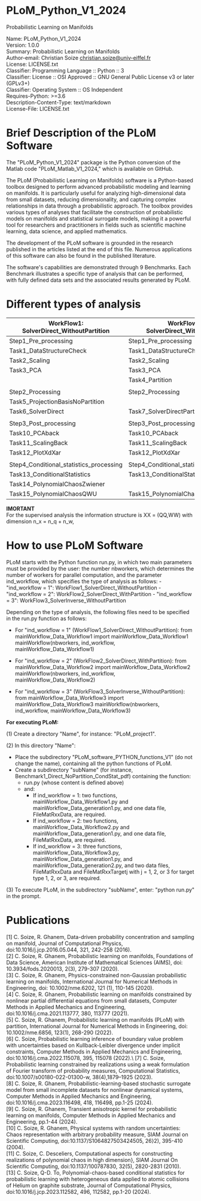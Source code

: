 # PLoM_Python_V1_2024
Probabilistic Learning on Manifolds

Name: PLoM_Python_V1_2024\
Version: 1.0.0\
Summary: Probabilistic Learning on Manifolds\
Author-email: Christian Soize <christian.soize@univ-eiffel.fr>\
License: LICENSE.txt\
Classifier: Programming Language :: Python :: 3\
Classifier: License :: OSI Approved :: GNU General Public License v3 or later (GPLv3+)\
Classifier: Operating System :: OS Independent\
Requires-Python: >=3.6\
Description-Content-Type: text/markdown\
License-File: LICENSE.txt


# Brief Description of the PLoM Software

The "PLoM_Python_V1_2024" package is the Python conversion of the Matlab code "PLoM_Matlab_V1_2024," which is available on GitHub.

The PLoM (Probabilistic Learning on Manifolds) software is a Python-based toolbox designed to perform advanced probabilistic modeling 
and learning on manifolds. It is particularly useful for analyzing high-dimensional data from small datasets, reducing dimensionality, 
and capturing complex relationships in data through a probabilistic approach. The toolbox provides various types of analyses that 
facilitate the construction of probabilistic models on manifolds and statistical surrogate models, making it a powerful tool for 
researchers and practitioners in fields such as scientific machine learning, data science, and applied mathematics.

The development of the PLoM software is grounded in the research published in the articles listed at the end of this file.  Numerous 
applications of this software can also be found in the published literature.

The software's capabilities are demonstrated through 9 Benchmarks. Each Benchmark illustrates a specific type of analysis that can be 
performed, with fully defined data sets and the associated results generated by PLoM.

# Different types of analysis

|  WorkFlow1: SolverDirect_WithoutPartition  |    WorkFlow2: SolverDirect_WithPartition   | WorkFlow3: SolverInverse_WithoutPartition |     
|--------------------------------------------|--------------------------------------------|-------------------------------------------|
|  Step1_Pre_processing                      |  Step1_Pre_processing                      |   Step1_Pre_processing                    |
|        Task1_DataStructureCheck            |        Task1_DataStructureCheck            |         Task1_DataStructureCheck          |
|        Task2_Scaling                       |        Task2_Scaling                       |         Task2_Scaling                     |
|        Task3_PCA                           |        Task3_PCA                           |         Task3_PCA                         |
|                                            |        Task4_Partition                     |         Task8_ProjectionTarget            |
|                                            |                                            |                                           |
|  Step2_Processing                          |  Step2_Processing                          |   Step2_Processing                        |
|        Task5_ProjectionBasisNoPartition    |                                            |         Task5_ProjectionBasisNoPartition  |
|        Task6_SolverDirect                  |        Task7_SolverDirectPartition         |         Task9_SolverInverse               |
|                                            |                                            |                                           |
|  Step3_Post_processing                     |  Step3_Post_processing                     |   Step3_Post_processing                   |
|        Task10_PCAback                      |        Task10_PCAback                      |         Task10_PCAback                    |
|        Task11_ScalingBack                  |        Task11_ScalingBack                  |         Task11_ScalingBack                |
|        Task12_PlotXdXar                    |        Task12_PlotXdXar                    |         Task12_PlotXdXar                  |
|                                            |                                            |                                           |
|  Step4_Conditional_statistics_processing   |  Step4_Conditional_statistics_processing   |   Step4_Conditional_statistics_processing |
|        Task13_ConditionalStatistics        |        Task13_ConditionalStatistics        |         Task13_ConditionalStatistics      |
|        Task14_PolynomialChaosZwiener       |                                            |         Task14_PolynomialChaosZwiener     |
|        Task15_PolynomialChaosQWU           |        Task15_PolynomialChaosQWU           |         Task15_PolynomialChaosQWU         |


**IMORTANT**\
    For the supervised analysis the information structure is 
    XX = (QQ,WW) with dimension n_x = n_q + n_w, 


# How to use PLoM Software 

PLoM starts with the Python function run.py, in which two main parameters must be provided by the user: the number nbworkers, which 
determines the number of workers for parallel computation, and the parameter ind_workflow, which specifies the type of analysis 
as follows:
          - "ind_workflow = 1": WorkFlow1_SolverDirect_WithoutPartition
          - "ind_workflow = 2": WorkFlow2_SolverDirect_WithPartition
          - "ind_workflow = 3": WorkFlow3_SolverInverse_WithoutPartition

Depending on the type of analysis, the following files need to be specified in the run.py function as follows:

- For "ind_workflow = 1" (WorkFlow1_SolverDirect_WithoutPartition):
       from mainWorkflow_Data_Workflow1 import mainWorkflow_Data_Workflow1
       mainWorkflow(nbworkers, ind_workflow, mainWorkflow_Data_Workflow1)

- For "ind_workflow = 2" (WorkFlow2_SolverDirect_WithPartition):
       from mainWorkflow_Data_Workflow2 import mainWorkflow_Data_Workflow2
       mainWorkflow(nbworkers, ind_workflow, mainWorkflow_Data_Workflow2)

- For "ind_workflow = 3" (WorkFlow3_SolverInverse_WithoutPartition):
       from mainWorkflow_Data_Workflow3 import mainWorkflow_Data_Workflow3
       mainWorkflow(nbworkers, ind_workflow, mainWorkflow_Data_Workflow3)          

**For executing PLoM:**

(1) Create a directory "Name", for instance: "PLoM_project1".

(2) In this directory "Name":
- Place the subdirectory "PLoM_software_PYTHON_functions_V1" (do not change the name), containing all the python functions of PLoM.  
- Create a subdirectory "subName" (for instance, Benchmark1_Direct_NoPartition_CondStat_pdf) containing the function:
   - run.py (whose content is defined above)
   - and:
     - If ind_workflow = 1: two functions, mainWorkflow_Data_Workflow1.py and mainWorkflow_Data_generation1.py, and one data file, 
                            FileMatRxxData, are required.
     - If ind_workflow = 2: two functions, mainWorkflow_Data_Workflow2.py and mainWorkflow_Data_generation1.py, and one data file,
                            FileMatRxxData, are required.
     - If ind_workflow = 3: three functions, mainWorkflow_Data_Workflow3.py, mainWorkflow_Data_generation1.py, and 
                            mainWorkflow_Data_generation2.py, and two data files, FileMatRxxData and FileMatRxxTargetj with j = 1, 2, 
                            or 3 for target type 1, 2, or 3, are required.
   
(3) To execute PLoM, in the subdirectory "subName", enter: "python run.py" in the prompt.

  # Publications
  [1] C. Soize, R. Ghanem, Data-driven probability concentration and sampling on manifold, 
                       Journal of Computational Physics,  doi:10.1016/j.jcp.2016.05.044, 321, 242-258 (2016).\
                [2] C. Soize, R. Ghanem, Probabilistic learning on manifolds, Foundations of Data Science, 
                       American  Institute of Mathematical Sciences (AIMS),  doi: 10.3934/fods.2020013, 2(3), 279-307 (2020).\
               [3] C. Soize, R. Ghanem, Physics-constrained non-Gaussian probabilistic learning on manifolds, 
                       International Journal for Numerical Methods in Engineering, doi: 10.1002/nme.6202, 121 (1), 110-145 (2020).\
                [4] C. Soize, R. Ghanem, Probabilistic learning on manifolds constrained by nonlinear partial differential equations 
                       from small datasets, Computer Methods in Applied Mechanics and Engineering, doi:10.1016/j.cma.2021.113777, 
                       380, 113777 (2021).\
                [5] C. Soize, R. Ghanem, Probabilistic learning on manifolds (PLoM) with partition, International Journal for 
                       Numerical Methods in Engineering, doi: 10.1002/nme.6856, 123(1), 268-290 (2022).\
                [6] C. Soize, Probabilistic learning inference of boundary value problem with uncertainties based on Kullback-Leibler 
                       divergence under implicit constraints, Computer Methods in Applied Mechanics and Engineering,
                       doi:10.1016/j.cma.2022.115078, 395, 115078 (2022).\ 
                [7] C. Soize, Probabilistic learning constrained by realizations using a weak formulation of Fourier transform of 
                       probability measures, Computational Statistics, doi:10.1007/s00180-022-01300-w, 38(4),1879–1925 (2023).\
                [8] C. Soize, R. Ghanem, Probabilistic-learning-based stochastic surrogate model from small incomplete datasets 
                      for nonlinear dynamical systems, Computer Methods in Applied Mechanics and Engineering, 
                       doi:10.1016/j.cma.2023.116498, 418, 116498, pp.1-25 (2024).\
                [9] C. Soize, R. Ghanem, Transient anisotropic kernel for probabilistic learning on manifolds, 
                       Computer Methods in Applied Mechanics and Engineering, pp.1-44 (2024).\
               [10] C. Soize, R. Ghanem, Physical systems with random uncertainties: Chaos representation with arbitrary probability 
                       measure, SIAM Journal on Scientific Computing, doi:10.1137/S1064827503424505, 26}2), 395-410 (2004).\
               [11] C. Soize, C. Desceliers, Computational aspects for constructing realizations of polynomial chaos in high 
                       dimension}, SIAM Journal On Scientific Computing, doi:10.1137/100787830, 32(5), 2820-2831 (2010).\
               [13] C. Soize, Q-D. To, Polynomial-chaos-based conditional statistics for probabilistic learning with heterogeneous
                       data applied to atomic collisions of Helium on graphite substrate, Journal of Computational Physics,
                       doi:10.1016/j.jcp.2023.112582, 496, 112582, pp.1-20 (2024).


